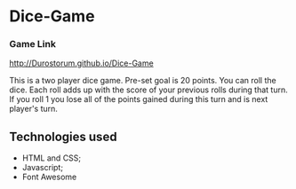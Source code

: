 # Dice-Game

### Game Link ###

http://Durostorum.github.io/Dice-Game


This is a two player dice game. Pre-set goal is 20 points. You can roll the dice. Each roll adds up with the score of your previous rolls during that turn. If you roll 1 you lose all of the points gained during this turn and is next player's turn.


## Technologies used 

* HTML and CSS;
* Javascript;
* Font Awesome
